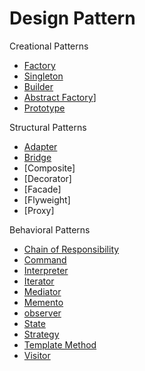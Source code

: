 # Design Pattern

Creational Patterns

- [Factory](/sorted/designpatterns/design-patterns-factory.md)
- [Singleton](/sorted/designpatterns/design-patterns-singleton.md)
- [Builder](/sorted/designpatterns/design-patterns-builder.md)
- [Abstract Factory](/sorted/designpatterns/design-patterns-abstract-factory.md)]
- [Prototype](/sorted/designpatterns/design-patterns-prototype.md)

Structural Patterns

- [Adapter](/sorted/designpatterns/design-patterns-adapter.md)
- [Bridge](/sorted/designpatterns/design-patterns-bridge.md)
- [Composite]
- [Decorator]
- [Facade]
- [Flyweight]
- [Proxy]

Behavioral Patterns

- [Chain of Responsibility](/sorted/designpatterns/design-patterns-chain-of-responsibility.md)
- [Command](/sorted/designpatterns/design-patterns-command.md)
- [Interpreter](/sorted/designpatterns/design-patterns=interpreter.md)
- [Iterator](/sorted/designpatterns/design-patterns-iterator.md)
- [Mediator](/sorted/designpatterns/design-patterns-mediator.md)
- [Memento](/sorted/designpatterns/design-patterns-memento.md)
- [observer]()
- [State]()
- [Strategy]()
- [Template Method]()
- [Visitor]()
